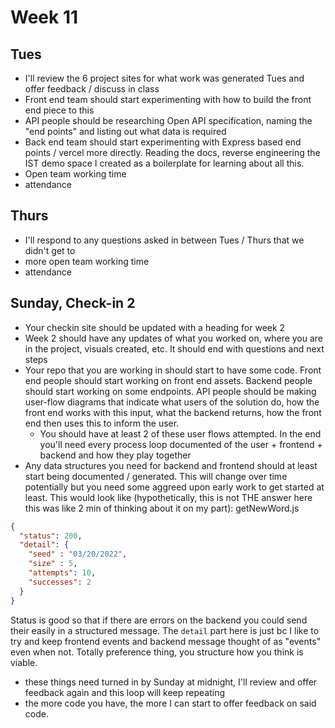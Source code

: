 # Week 11
## Tues
- I'll review the 6 project sites for what work was generated Tues and offer feedback / discuss in class
- Front end team should start experimenting with how to build the front end piece to this
- API people should be researching Open API specification, naming the "end points" and listing out what data is required
- Back end team should start experimenting with Express based end points / vercel more directly. Reading the docs, reverse engineering the IST demo space I created as a boilerplate for learning about all this.
- Open team working time
- attendance

## Thurs
- I'll respond to any questions asked in between Tues / Thurs that we didn't get to
- more open team working time
- attendance

## Sunday, Check-in 2
- Your checkin site should be updated with a heading for week 2
- Week 2 should have any updates of what you worked on, where you are in the project, visuals created, etc. It should end with questions and next steps
- Your repo that you are working in should start to have some code. Front end people should start working on front end assets. Backend people should start working on some endpoints. API people should be making user-flow diagrams that indicate what users of the solution do, how the front end works with this input, what the backend returns, how the front end then uses this to inform the user.
  - You should have at least 2 of these user flows attempted. In the end you'll need every process loop documented of the user + frontend + backend and how they play together
- Any data structures you need for backend and frontend should at least start being documented / generated. This will change over time potentially but you need some aggreed upon early work to get started at least. This would look like (hypothetically, this is not THE answer here this was like 2 min of thinking about it on my part):
getNewWord.js
```json
{
  "status": 200,
  "detail": {
    "seed" : "03/20/2022",
    "size" : 5,
    "attempts": 10,
    "successes": 2
  }
}
```
Status is good so that if there are errors on the backend you could send their easily in a structured message. The `detail` part here is just bc I like to try and keep frontend events and backend message thought of as "events" even when not. Totally preference thing, you structure how you think is viable.
- these things need turned in by Sunday at midnight, I'll review and offer feedback again and this loop will keep repeating
- the more code you have, the more I can start to offer feedback on said code.
